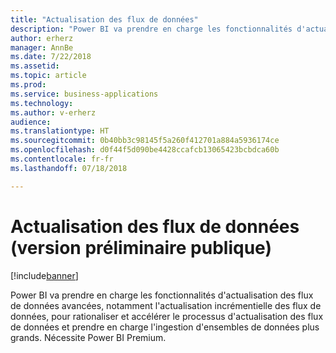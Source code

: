 ```yaml
---
title: "Actualisation des flux de données"
description: "Power BI va prendre en charge les fonctionnalités d'actualisation des flux de données avancées, notamment l'actualisation incrémentielle des flux de données, pour rationaliser et accélérer le processus d'actualisation des flux de données et prendre en charge l'ingestion d'ensembles de données plus grands. Nécessite Power BI Premium."
author: erherz
manager: AnnBe
ms.date: 7/22/2018
ms.assetid: 
ms.topic: article
ms.prod: 
ms.service: business-applications
ms.technology: 
ms.author: v-erherz
audience: 
ms.translationtype: HT
ms.sourcegitcommit: 0b40bb3c98145f5a260f412701a884a5936174ce
ms.openlocfilehash: d0f44f5d090be4428ccafcb13065423bcbdca60b
ms.contentlocale: fr-fr
ms.lasthandoff: 07/18/2018

---
```

# <a name="dataflow-refresh-public-preview"></a>Actualisation des flux de données (version préliminaire publique)

[!include[banner](../../../includes/banner.md)]

Power BI va prendre en charge les fonctionnalités d'actualisation des flux de données avancées, notamment l'actualisation incrémentielle des flux de données, pour rationaliser et accélérer le processus d'actualisation des flux de données et prendre en charge l'ingestion d'ensembles de données plus grands. Nécessite Power BI Premium.

